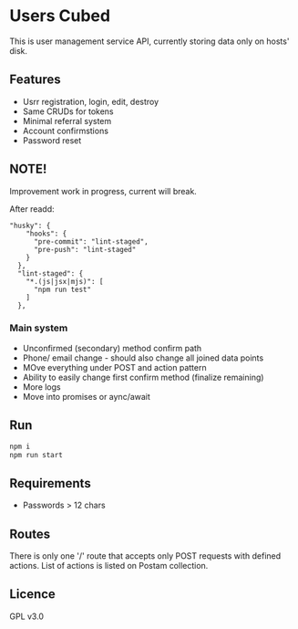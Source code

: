 # Users Cubed

This is user management service API, currently storing data only on hosts' disk.

## Features

* Usrr registration, login, edit, destroy
* Same CRUDs for tokens
* Minimal referral system
* Account confirmstions
* Password reset

## NOTE!

Improvement work in progress, current will break.

After readd:

```
"husky": {
    "hooks": {
      "pre-commit": "lint-staged",
      "pre-push": "lint-staged"
    }
  },
  "lint-staged": {
    "*.(js|jsx|mjs)": [
      "npm run test"
    ]
  },
```

### Main system

* Unconfirmed (secondary) method confirm path
* Phone/ email change - should also change all joined data points
* MOve everything under POST and action pattern
* Ability to easily change first confirm method (finalize remaining)
* More logs
* Move into promises or aync/await

## Run

```bash
npm i
npm run start
```

## Requirements

* Passwords > 12 chars

## Routes

There is only one '/' route that accepts only POST requests with defined actions. List of actions is listed on Postam collection.

## Licence

GPL v3.0
